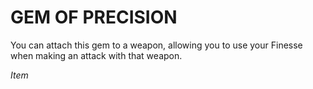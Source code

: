 # GEM OF PRECISION

You can attach this gem to a weapon, allowing you to use your Finesse when making an attack with that weapon.

*Item*